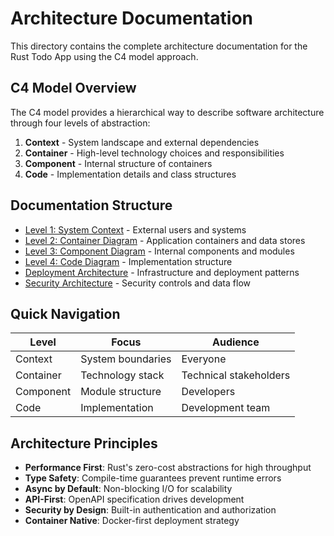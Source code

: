 # Architecture Documentation

This directory contains the complete architecture documentation for the Rust Todo App using the C4 model approach.

## C4 Model Overview

The C4 model provides a hierarchical way to describe software architecture through four levels of abstraction:

1. **Context** - System landscape and external dependencies
2. **Container** - High-level technology choices and responsibilities  
3. **Component** - Internal structure of containers
4. **Code** - Implementation details and class structures

## Documentation Structure

- [Level 1: System Context](01-system-context.md) - External users and systems
- [Level 2: Container Diagram](02-container-diagram.md) - Application containers and data stores
- [Level 3: Component Diagram](03-component-diagram.md) - Internal components and modules
- [Level 4: Code Diagram](04-code-diagram.md) - Implementation structure
- [Deployment Architecture](05-deployment.md) - Infrastructure and deployment patterns
- [Security Architecture](06-security.md) - Security controls and data flow

## Quick Navigation

| Level | Focus | Audience |
|-------|-------|----------|
| Context | System boundaries | Everyone |
| Container | Technology stack | Technical stakeholders |
| Component | Module structure | Developers |
| Code | Implementation | Development team |

## Architecture Principles

- **Performance First**: Rust's zero-cost abstractions for high throughput
- **Type Safety**: Compile-time guarantees prevent runtime errors
- **Async by Default**: Non-blocking I/O for scalability
- **API-First**: OpenAPI specification drives development
- **Security by Design**: Built-in authentication and authorization
- **Container Native**: Docker-first deployment strategy

